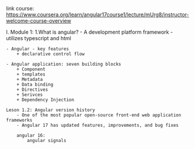 link course:
    https://www.coursera.org/learn/angular17course1/lecture/mUrg8/instructor-welcome-course-overview

I. Module 1: 
    1.What is angular?
        - A development platform framework
        - utilizes typescript and html

    - Angular - key features
        + declarative control flow
        
    - Angular application: seven building blocks
        + Component
        + templates
        + Metadata
        + Data binding
        + Directives
        + Serivces
        + Dependency Injection

    Leson 1.2: Angular version history
        - One of the most popular open-source front-end web application frameworks
        - Angular 17 has updated features, improvements, and bug fixes

        angular 16:
            angular signals